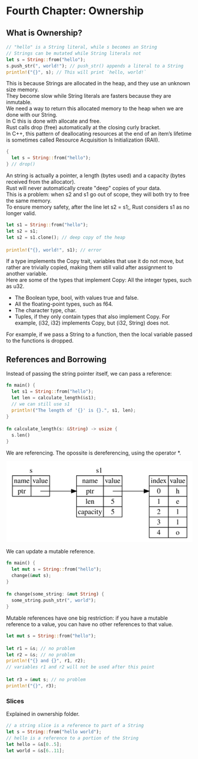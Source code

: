 # Fourth Chapter: Ownership

## What is Ownership?

```rust
// "hello" is a String literal, while s becomes an String
// Strings can be mutated while String literals not
let s = String::from("hello");
s.push_str(", world!"); // push_str() appends a literal to a String
println!("{}", s); // This will print `hello, world!`
```

This is because Strings are allocated in the heap, and they use an unknown size memory.<br>
They become slow while String literals are fasters because they are inmutable.<br>
We need a way to return this allocated memory to the heap when we are done with our String.<br>
In C this is done with allocate and free.<br>
Rust calls drop (free) automatically at the closing curly bracket.<br>
In C++, this pattern of deallocating resources at the end of an item’s lifetime is sometimes called Resource Acquisition Is Initialization (RAII).

```rust
{
  let s = String::from("hello");
} // drop()
```

An string is actually a pointer, a length (bytes used) and a capacity (bytes received from the allocator).<br>
Rust will never automatically create "deep" copies of your data.<br>
This is a problem: when s2 and s1 go out of scope, they will both try to free the same memory.<br>
To ensure memory safety, after the line let s2 = s1;, Rust considers s1 as no longer valid.

```rust
let s1 = String::from("hello");
let s2 = s1;
let s2 = s1.clone(); // deep copy of the heap

println!("{}, world!", s1); // error
```

If a type implements the Copy trait, variables that use it do not move, but rather are trivially copied, making them still valid after assignment to another variable.<br>
Here are some of the types that implement Copy:
All the integer types, such as u32.
- The Boolean type, bool, with values true and false.
- All the floating-point types, such as f64.
- The character type, char.
- Tuples, if they only contain types that also implement Copy. For example, (i32, i32) implements Copy, but (i32, String) does not.

For example, if we pass a String to a function, then the local variable passed to the functions is dropped.

## References and Borrowing

Instead of passing the string pointer itself, we can pass a reference:

```rust
fn main() {
  let s1 = String::from("hello");
  let len = calculate_length(&s1);
  // we can still use s1
  println!("The length of '{}' is {}.", s1, len);
}

fn calculate_length(s: &String) -> usize {
  s.len()
}
```

We are referencing. The opossite is dereferencing, using the operator *.<br>

![Reference](https://raw.githubusercontent.com/dajimenezriv/rust_book/main/ownership/ownership.svg)

We can update a mutable reference.

```rust
fn main() {
  let mut s = String::from("hello");
  change(&mut s);
}

fn change(some_string: &mut String) {
  some_string.push_str(", world");
}
```

Mutable references have one big restriction: if you have a mutable reference to a value, you can have no other references to that value.

```rust
let mut s = String::from("hello");

let r1 = &s; // no problem
let r2 = &s; // no problem
println!("{} and {}", r1, r2);
// variables r1 and r2 will not be used after this point

let r3 = &mut s; // no problem
println!("{}", r3);
```

### Slices

Explained in ownership folder.

```rust
// a string slice is a reference to part of a String
let s = String::from("hello world");
// hello is a reference to a portion of the String
let hello = &s[0..5];
let world = &s[6..11];
```
